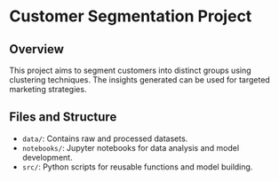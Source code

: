 # Customer Segmentation Project

## Overview
This project aims to segment customers into distinct groups using clustering techniques. The insights generated can be used for targeted marketing strategies.

## Files and Structure
- `data/`: Contains raw and processed datasets.
- `notebooks/`: Jupyter notebooks for data analysis and model development.
- `src/`: Python scripts for reusable functions and model building.
